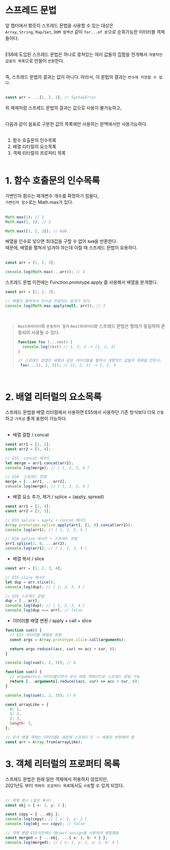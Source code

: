 

# 스프레드 문법

앞 챕터에서 봤듯이 스프레드 문법을 사용할 수 있는 대상은<br>
`Array`, `String`, `Map/Set`, `DOM 컬렉션` 같이 `for...of 문`으로 순회가능한 이터러블 객체들이다.<br><br>

ES6에 도입된 스프레드 문법은 하나로 뭉쳐있는 여러 값들의 집합을 전개해서 `개별적인 값을의 목록`으로 만들어 `반환`한다.<br><br>

즉, 스프레드 문법의 결과는 값이 아니다. 따라서, 이 문법의 결과는 `변수에 저장할 수 없다.`<br><br>

```JavaScript
const arr = ...[1, 2, 3]; // SyntaxError
```

위 예제처럼 스프레드 문법의 결과는 값으로 사용이 불가능하고, <br><br>

다음과 같이 쉼표로 구분한 값의 목록에만 사용하는 문맥에서만 사용가능하다.<br><br>

1. 함수 호출문의 인수목록<br>
2. 배열 리터럴의 요소목록<br>
3. 객체 리터럴의 프로퍼티 목록<br><br>

# 1. 함수 호출문의 인수목록

가변인자 함수는 매개변수 개수를 확정하기 힘들다, <br>
`가변인자 함수`로는 Math.max가 있다.<br><br>

```JavaScript
Math.max(1); // 1
Math.max(1, 2); // 2

Math.max([1, 2, 3]); // NaN
```

배열을 인수로 넣으면 최대값을 구할 수 없어 `NaN`을 반환한다.<br>
때문에, 배열을 펼쳐서 넘겨야 하는데 이럴 때 스프레드 문법이 유용하다.<br><br>

```JavaScript
const arr = [1, 2, 3];

console.log(Math.max(...arr)); // 3
```

스프레드 문법 이전에는 Function.prototype.apply 를 사용해서 배열을 분개했다.<br>
```JavaScript
const arr = [1, 2, 3];

// 배열이 펼쳐져서 인수로 전달되는 효과가 있다.
console.log(Math.max.apply(null, arr)); // 3
```

<br>

> `Rest파라미터`와 `혼동하지 말자`
> `Rest파라미터`와 스프레드 문법은 형태가 동일하여 혼동되어 사용될 수 있다.
>
> ```JavaScript
> function foo (...rest) {
>   console.log(rest) // 1, 2, 3 -> [1, 2, 3]
> }
>
> // 스프레드 문법은 배열과 같은 이터러블을 펼쳐서 개별적인 값들의 목록을 만든다.
>  foo(...[1, 2, 3]); // [1, 2, 3] -> 1, 2, 3
> ```

<br>

# 2. 배열 리터럴의 요소목록

스프레드 문법을 배열 리터럴에서 사용하면 ES5에서 사용하던 기존 방식보다 더욱 `간결`하고 `가독성` 좋게 표현이 가능하다.<br><br>

- 배열 결합 / concat<br>

```JavaScript
const arr1 = [1, 2];
const arr2 = [3, 4];

// ES5  concat 메서드
let merge = arr1.concat(arr2);
console.log(merge); // [ 1, 2, 3, 4 ]

// ES6  스프레드 문법
merge = [...arr1, ...arr2];
console.log(merge); // [ 1, 2, 3, 4 ]
```

- 배열 요소 추가, 제거 / splice + (apply, spread)<br>

```JavaScript
const arr1 = [1, 4];
const arr2 = [2, 3];

// ES5 splice + apply + concat 메서드
Array.prototype.splice.apply(arr1, [1, 0].concat(arr2));
console.log(arr1); // [ 1, 2, 3, 4 ]

// ES6 splice 메서드 + 스프레드 문법
arr1.splice(1, 0, ...arr2);
console.log(arr1); // [ 1, 2, 3, 4 ]
```

- 배열 복사 / slice<br>

```JavaScript
const arr = [1, 2, 3, 4];

// ES5 slice 메서드
let dup = arr.slice();
console.log(dup); // [ 1, 2, 3, 4 ]

// ES6 스프레드 문법
dup = [...arr];
console.log(dup); // [ 1, 2, 3, 4 ]
console.log(dup === arr); // false
```

- 이터러블 배열 변환 / apply + call + slice<br>

```JavaScript
function sum() {
  // ES5 이터러블 배열로 변환
  const args = Array.prototype.slice.call(arguments);

  return args.reduce((acc, cur) => acc + cur, 0);
}

console.log(sum(1, 2, 3)); // 6
```

```JavaScript
function sum() {
  // arguments는 이터러블이면서 유사 배열 객체이므로 스프레드 문법 가능
  return [...arguments].reduce((acc, cur) => acc + cur, 0);
}

console.log(sum(1, 2, 3)); // 6
```

```JavaScript
const arrayLike = {
  0: 1,
  1: 2,
  2: 3,
  length: 3,
};

// 유사 배열 객체는 이터러블X 때문에 스프레드 X -> 배열로 변환해야 함
const arr = Array.from(arrayLike);
```

# 3. 객체 리터럴의 프로퍼티 목록

스프레드 문법은 원래 일반 객체에서 허용하지 않았지만, <br>
2021년도 부터 `객체의 프로퍼티 목록`에서도 `사용`할 수 있게 되었다.<br><br>

```JavaScript
// 객체 복사 (얕은 복사)
const obj = { x: 1, y: 2 };

const copy = { ...obj };
console.log(copy); // { x: 1, y: 2 }
console.log(obj === copy); // false

// 객체 병합 ES5이전에는 Object.assign을 사용하여 병합했음
const merged = { ...obj, ...{ a: 3, b: 4 } };
console.log(merged); // { x: 1, y: 2, a: 3, b: 4 }
```



